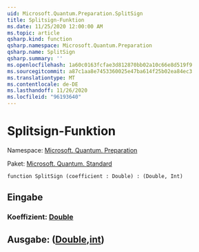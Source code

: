 ```yaml
---
uid: Microsoft.Quantum.Preparation.SplitSign
title: Splitsign-Funktion
ms.date: 11/25/2020 12:00:00 AM
ms.topic: article
qsharp.kind: function
qsharp.namespace: Microsoft.Quantum.Preparation
qsharp.name: SplitSign
qsharp.summary: ''
ms.openlocfilehash: 1a60c0163fcfae3d812870bb02a10c66e8d519f9
ms.sourcegitcommit: a87c1aa8e7453360025e47ba614f25b02ea84ec3
ms.translationtype: MT
ms.contentlocale: de-DE
ms.lasthandoff: 11/26/2020
ms.locfileid: "96193640"
---
```

# <a name="splitsign-function"></a>Splitsign-Funktion

Namespace: [Microsoft. Quantum. Preparation](xref:Microsoft.Quantum.Preparation)

Paket: [Microsoft. Quantum. Standard](https://nuget.org/packages/Microsoft.Quantum.Standard)




```qsharp
function SplitSign (coefficient : Double) : (Double, Int)
```


## <a name="input"></a>Eingabe

### <a name="coefficient--double"></a>Koeffizient: [Double](xref:microsoft.quantum.lang-ref.double)





## <a name="output--doubleint"></a>Ausgabe: ([Double](xref:microsoft.quantum.lang-ref.double),[int](xref:microsoft.quantum.lang-ref.int))

